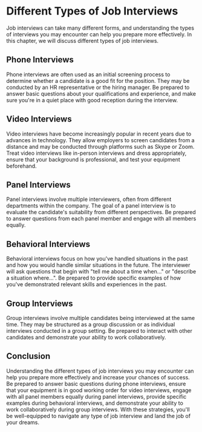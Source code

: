 Different Types of Job Interviews
=================================================================================

Job interviews can take many different forms, and understanding the types of interviews you may encounter can help you prepare more effectively. In this chapter, we will discuss different types of job interviews.

Phone Interviews
----------------

Phone interviews are often used as an initial screening process to determine whether a candidate is a good fit for the position. They may be conducted by an HR representative or the hiring manager. Be prepared to answer basic questions about your qualifications and experience, and make sure you're in a quiet place with good reception during the interview.

Video Interviews
----------------

Video interviews have become increasingly popular in recent years due to advances in technology. They allow employers to screen candidates from a distance and may be conducted through platforms such as Skype or Zoom. Treat video interviews like in-person interviews and dress appropriately, ensure that your background is professional, and test your equipment beforehand.

Panel Interviews
----------------

Panel interviews involve multiple interviewers, often from different departments within the company. The goal of a panel interview is to evaluate the candidate's suitability from different perspectives. Be prepared to answer questions from each panel member and engage with all members equally.

Behavioral Interviews
---------------------

Behavioral interviews focus on how you've handled situations in the past and how you would handle similar situations in the future. The interviewer will ask questions that begin with "tell me about a time when..." or "describe a situation where...". Be prepared to provide specific examples of how you've demonstrated relevant skills and experiences in the past.

Group Interviews
----------------

Group interviews involve multiple candidates being interviewed at the same time. They may be structured as a group discussion or as individual interviews conducted in a group setting. Be prepared to interact with other candidates and demonstrate your ability to work collaboratively.

Conclusion
----------

Understanding the different types of job interviews you may encounter can help you prepare more effectively and increase your chances of success. Be prepared to answer basic questions during phone interviews, ensure that your equipment is in good working order for video interviews, engage with all panel members equally during panel interviews, provide specific examples during behavioral interviews, and demonstrate your ability to work collaboratively during group interviews. With these strategies, you'll be well-equipped to navigate any type of job interview and land the job of your dreams.
